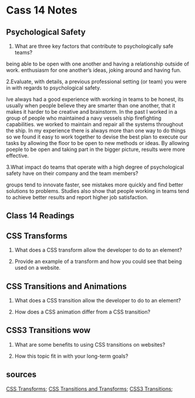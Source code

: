 # Cass 14 Notes

## Psychological Safety

1. What are three key factors that contribute to psychologically safe teams?

being able to be open with one another and having a relationship outside of work.
enthusiasm for one another’s ideas, joking around and having fun.

2.Evaluate, with details, a previous professional setting (or team) you were in with regards to psychological safety.

Ive always had a good experience with working in teams to be honest, its usually when people believe they are smarter than one another, that it makes it harder to be creative and brainstorm. In the past I worked in a group of people who maintained a navy vessels ship firefighting capabilities. we worked to maintain and repair all the systems throughout the ship. In my experience there is always more than one way to do things so we found it easy to work together to devise the best plan to execute our tasks by allowing the floor to be open to new methods or ideas. By allowing poeple to be open and taking part in the bigger picture, results were more effective.

3.What impact do teams that operate with a high degree of psychological safety have on their company and the team members?

 groups tend to innovate faster, see mistakes more quickly and find better solutions to problems. Studies also show that people working in teams tend to achieve better results and report higher job satisfaction.

## Class 14 Readings

## CSS Transforms

 1. What does a CSS transform allow the developer to do to an element?

 2. Provide an example of a transform and how you could see that being used on a website.

## CSS Transitions and Animations

1. What does a CSS transition allow the developer to do to an element?

2. How does a CSS animation differ from a CSS transition?

## CSS3 Transitions wow

1. What are some benefits to using CSS transitions on websites?

2. How this topic fit in with your long-term goals?

## sources

 [CSS Transforms](https://learn.shayhowe.com/advanced-html-css/css-transforms/);
 [CSS Transitions and Transforms](https://learn.shayhowe.com/advanced-html-css/transitions-animations/);
 [CSS3 Transitions](https://www.webdesignerdepot.com/2014/05/8-simple-css3-transitions-that-will-wow-your-users/);
